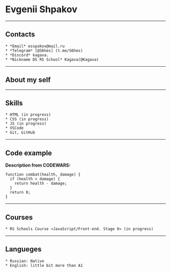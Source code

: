 # Evgenii Shpakov
***

## Contacts 

    * *Email* esspakov@mail.ru
    * *Telegram* [@S6hes] (t.me/S6hes)
    * *Discord* kagava.
    * *Nickname DS RS School* Kagava(@Kagava)

***

## About my self


***

## Skills

    * HTML (in progress)
    * CSS (in progress)
    * JS (in progress)
    * VSCode
    * Git, GitHub

***

## Code example

**Description from CODEWARS:**



```
function combat(health, damage) {
  if (health > damage) {
    return health - damage;
  }
  return 0;
}
```

***
## Courses

    * RS Schools Course «JavaScript/Front-end. Stage 0» (in progress)

***

## Langueges

    * Russian: Native
    * English: little bit more than A1